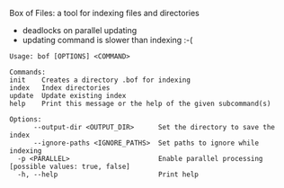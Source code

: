Box of Files: a tool for indexing files and directories 

- deadlocks on parallel updating
- updating command is slower than indexing :-( 
```
Usage: bof [OPTIONS] <COMMAND>

Commands:
init    Creates a directory .bof for indexing
index   Index directories
update  Update existing index
help    Print this message or the help of the given subcommand(s)

Options:
      --output-dir <OUTPUT_DIR>      Set the directory to save the index
      --ignore-paths <IGNORE_PATHS>  Set paths to ignore while indexing
  -p <PARALLEL>                      Enable parallel processing [possible values: true, false]
  -h, --help                         Print help
```
